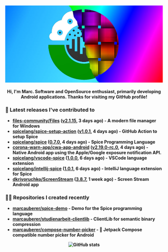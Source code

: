 <p align="center">
	<img src="https://raw.githubusercontent.com/marcauberer/marcauberer/master/images/frontpage-image.jpg">
	<br><br>
	<b>Hi, I'm Marc. Software and OpenSource enthusiast, primarily developing Android applications. Thanks for visiting my GitHub profile!
</p>

### 🚀 Latest releases I've contributed to


- [files-community/Files](https://github.com/files-community/Files) ([v2.1.15](https://github.com/files-community/Files/releases/tag/v2.1.15), 3 days ago) - A modern file manager for Windows
- [spicelang/spice-setup-action](https://github.com/spicelang/spice-setup-action) ([v1.0.1](https://github.com/spicelang/spice-setup-action/releases/tag/v1.0.1), 4 days ago) - GitHub Action to setup Spice 
- [spicelang/spice](https://github.com/spicelang/spice) ([0.7.0](https://github.com/spicelang/spice/releases/tag/0.7.0), 4 days ago) - Spice Programming Language
- [corona-warn-app/cwa-app-android](https://github.com/corona-warn-app/cwa-app-android) ([v2.19.0-rc.0](https://github.com/corona-warn-app/cwa-app-android/releases/tag/v2.19.0-rc.0), 4 days ago) - Native Android app using the Apple/Google exposure notification API.
- [spicelang/vscode-spice](https://github.com/spicelang/vscode-spice) ([1.0.0](https://github.com/spicelang/vscode-spice/releases/tag/1.0.0), 6 days ago) - VSCode language extension
- [spicelang/intellij-spice](https://github.com/spicelang/intellij-spice) ([1.0.1](https://github.com/spicelang/intellij-spice/releases/tag/1.0.1), 6 days ago) - IntelliJ language extension for Spice
- [dkrivoruchko/ScreenStream](https://github.com/dkrivoruchko/ScreenStream) ([3.8.7](https://github.com/dkrivoruchko/ScreenStream/releases/tag/3.8.7), 1 week ago) - Screen Stream Android app

### 👨‍💻 Repositories I created recently
- [marcauberer/spice-demo](https://github.com/marcauberer/spice-demo) - Demo for the Spice programming language
- [marcauberer/studienarbeit-clientlib](https://github.com/marcauberer/studienarbeit-clientlib) - ClientLib for semantic binary compression
- [marcauberer/compose-number-picker](https://github.com/marcauberer/compose-number-picker) - 🔢 Jetpack Compose compatible number picker for Android

<p align="center">
	<img src="https://github-readme-stats.vercel.app/api?username=marcauberer&show_icons=true&theme=dark" alt="GitHub stats">
</p>
